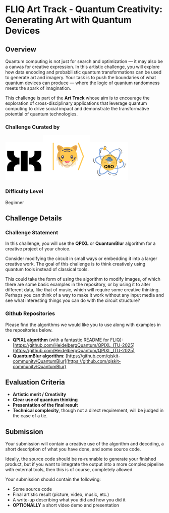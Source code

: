 # FLIQ Art Track - Quantum Creativity: Generating Art with Quantum Devices

## Overview

Quantum computing is not just for search and optimization — it may also be a canvas for creative expression. In this artistic challenge, you will explore how data encoding and probabilistic quantum transformations can be used to generate art and imagery. Your task is to push the boundaries of what quantum devices can produce — where the logic of quantum randomness meets the spark of imagination.

This challenge is part of the **Art Track** whose aim is to encourage the exploration of cross-disciplinary applications that leverage quantum computing to drive social impact and demonstrate the transformative potential of quantum technologies.

### Challenge Curated by

![fig](fig0.png)![fig](fig1.png)![fig](fig3.png)

### Difficulty Level

Beginner

## Challenge Details

### Challenge Statement

In this challenge, you will use the **QPIXL** or **QuantumBlur** algorithm for a creative project of your choice.

Consider modifying the circuit in small ways or embedding it into a larger creative work. The goal of this challenge is to think creatively using quantum tools instead of classical tools.

This could take the form of using the algorithm to modify images, of which there are some basic examples in the repository, or by using it to alter different data, like that of music, which will require some creative thinking. Perhaps you can think of a way to make it work without any input media and see what interesting things you can do with the circuit structure?

### Github Repositories

Please find the algorithms we would like you to use along with examples in the repositories below.

* **QPIXL algorithm** (with a fantastic README for FLIQ): [https://github.com/HeidelbergQuantum/QPIXL_ITU-2025](https://github.com/HeidelbergQuantum/QPIXL_ITU-2025)
* **QuantumBlur algorithm**: [https://github.com/qiskit-community/QuantumBlur](https://github.com/qiskit-community/QuantumBlur)

## Evaluation Criteria

* **Artistic merit / Creativity**
* **Clear use of quantum thinking**
* **Presentation of the final result**
* **Technical complexity**, though not a direct requirement, will be judged in the case of a tie.

## Submission

Your submission will contain a creative use of the algorithm and decoding, a short description of what you have done, and some source code.

Ideally, the source code should be re-runnable to generate your finished product, but if you want to integrate the output into a more complex pipeline with external tools, then this is of course, completely allowed.

Your submission should contain the following:

* Some source code
* Final artistic result (picture, video, music, etc.)
* A write-up describing what you did and how you did it
* **OPTIONALLY** a short video demo and presentation